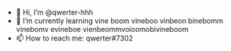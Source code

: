 - 👋 Hi, I’m @qwerter-hhh
- 🗿 I’m currently learning vine boom vineboo vinbeon binebomm vinebomv evineboe vienbeommvoioomobivineboom
- 📫 How to reach me: qwerter#7302

<!---
qwerter-hhh/qwerter-hhh is a ✨ special ✨ repository because its `README.md` (this file) appears on your GitHub profile.
You can click the Preview link to take a look at your changes.
--->
